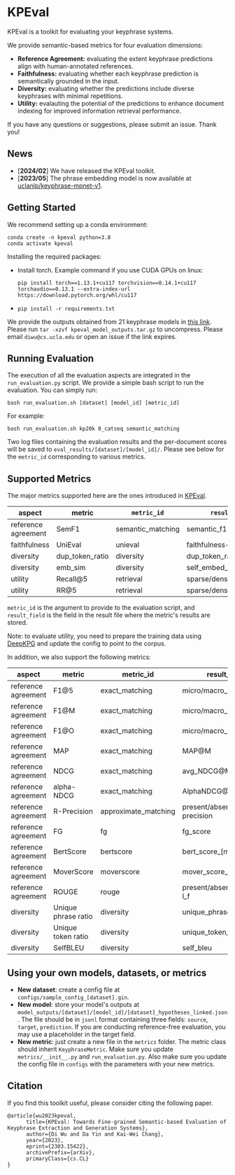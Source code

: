 # KPEval

KPEval is a toolkit for evaluating your keyphrase systems. 

We provide semantic-based metrics for four evaluation dimensions:

- **Reference Agreement:** evaluating the extent keyphrase predictions align with human-annotated references.
- **Faithfulness:** evaluating whether each keyphrase prediction is semantically grounded in the input.
- **Diversity:** evaluating whether the predictions include diverse keyphrases with minimal repetitions.
- **Utility:**  evalauting the potential of the predictions to enhance document indexing for improved information retrieval performance.

If you have any questions or suggestions, please submit an issue. Thank you!

## News
- [**2024/02**] We have released the KPEval toolkit.
- [**2023/05**] The phrase embedding model is now available at [uclanlp/keyphrase-mpnet-v1](https://huggingface.co/uclanlp/keyphrase-mpnet-v1).

## Getting Started

We recommend setting up a conda environment:
```
conda create -n kpeval python=3.8
conda activate kpeval
```

Installing the required packages:
- Install torch. Example command if you use CUDA GPUs on linux:

      pip install torch==1.13.1+cu117 torchvision==0.14.1+cu117 torchaudio==0.13.1 --extra-index-url https://download.pytorch.org/whl/cu117

- `pip install -r requirements.txt`

We provide the outputs obtained from 21 keyphrase models in [this link](https://drive.google.com/file/d/1DExgIfRlDtrunHiLUy6zci4sMkAje9lZ/view?usp=sharing). Please run `tar -xzvf kpeval_model_outputs.tar.gz` to uncompress. Please email `diwu@cs.ucla.edu` or open an issue if the link expires.

## Running Evaluation

The execution of all the evaluation aspects are integrated in the `run_evaluation.py` script. We provide a simple bash script to run the evaluation. You can simply run:

```
bash run_evaluation.sh [dataset] [model_id] [metric_id]
```

For example:

```
bash run_evaluation.sh kp20k 8_catseq semantic_matching
```

Two log files containing the evaluation results and the per-document scores will be saved to `eval_results/[dataset]/[model_id]/`. Please see below for the `metric_id` corresponding to various metrics.

## Supported Metrics

The major metrics supported here are the ones introduced in [KPEval](https://arxiv.org/abs/2303.15422). 

| aspect             | metric           | `metric_id`          | `result_field`                  |
|--------------------|------------------|--------------------|-------------------------------|
| reference agreement| SemF1            | semantic_matching  | semantic_f1                   |
| faithfulness       | UniEval          | unieval            | faithfulness-summ             |
| diversity          | dup_token_ratio  | diversity          | dup_token_ratio               |
| diversity          | emb_sim          | diversity          | self_embed_similarity_sbert   |
| utility            | Recall@5         | retrieval          | sparse/dense_recall_at_5      |
| utility            | RR@5             | retrieval          | sparse/dense_mrr_at_5         |

`metric_id` is the argument to provide to the evaluation script, and `result_field` is the field in the result file where the metric's results are stored.

Note: to evaluate utility, you need to prepare the training data using [DeepKPG](https://github.com/uclanlp/DeepKPG) and update the config to point to the corpus.

 In addition, we also support the following metrics:

| aspect             | metric              | metric_id             | result_field                      |
|--------------------|---------------------|-----------------------|-----------------------------------|
| reference agreement| F1@5                | exact_matching        | micro/macro_avg_f1@5              |
| reference agreement| F1@M                | exact_matching        | micro/macro_avg_f1@M              |
| reference agreement| F1@O                | exact_matching        | micro/macro_avg_f1@O              |
| reference agreement| MAP                 | exact_matching        | MAP@M                             |
| reference agreement| NDCG                | exact_matching        | avg_NDCG@M                        |
| reference agreement| alpha-NDCG          | exact_matching        | AlphaNDCG@M                       |
| reference agreement| R-Precision         | approximate_matching  | present/absent/all_r-precision    |
| reference agreement| FG                  | fg                    | fg_score                          |
| reference agreement| BertScore           | bertscore             | bert_score_[model]_all_f1         |
| reference agreement| MoverScore          | moverscore            | mover_score_all                   |
| reference agreement| ROUGE               | rouge                 | present/absent/all_rouge-l_f      |
| diversity          | Unique phrase ratio | diversity             | unique_phrase_ratio               |
| diversity          | Unique token ratio  | diversity             | unique_token_ratio                |
| diversity          | SelfBLEU            | diversity             | self_bleu                         |

## Using your own models, datasets, or metrics
- **New dataset**: create a config file at `configs/sample_config_[dataset].gin`.
- **New model**: store your model's outputs at `model_outputs/[dataset]/[model_id]/[dataset]_hypotheses_linked.json`. The file should be in `jsonl` format containing three fields: `source`, `target`, `prediction`. If you are conducting reference-free evaluation, you may use a placeholder in the target field.
- **New metric**: just create a new file in the `metrics` folder. The metric class should inherit `KeyphraseMetric`. Make sure you update `metrics/__init__.py` and `run_evaluation.py`. Also make sure you update the config file in `configs` with the parameters with your new metrics.

## Citation
If you find this toolkit useful, please consider citing the following paper.
```
@article{wu2023kpeval,
      title={KPEval: Towards Fine-grained Semantic-based Evaluation of Keyphrase Extraction and Generation Systems}, 
      author={Di Wu and Da Yin and Kai-Wei Chang},
      year={2023},
      eprint={2303.15422},
      archivePrefix={arXiv},
      primaryClass={cs.CL}
}
```